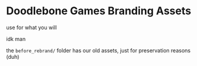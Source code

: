 # Doodlebone Games Branding Assets

use for what you will

idk man

the `before_rebrand/` folder has our old assets, just for preservation reasons (duh)
